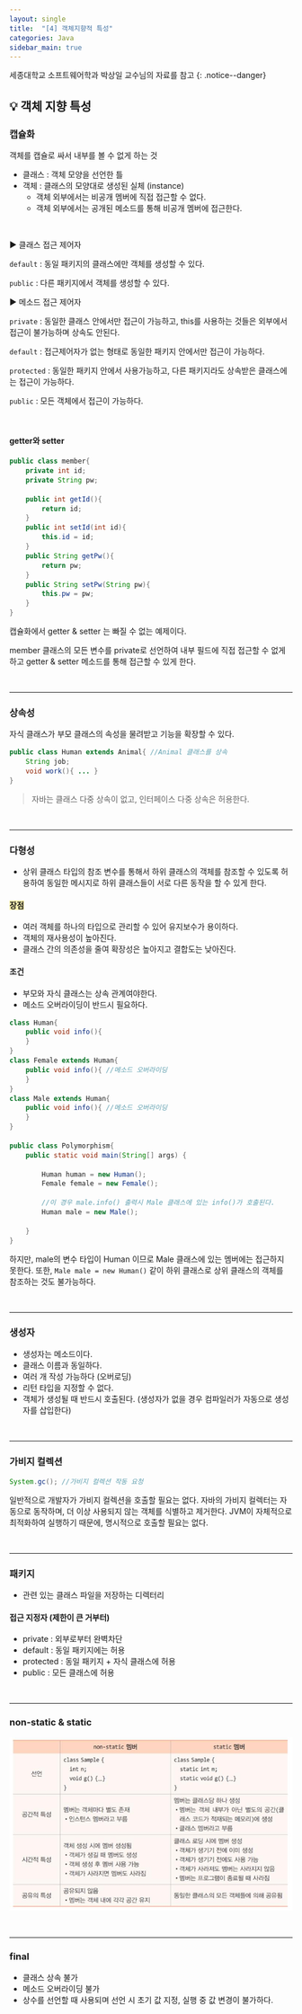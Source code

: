 ```yaml
---
layout: single
title:  "[4] 객체지향적 특성"
categories: Java
sidebar_main: true
---
```


세종대학교 소프트웨어학과 박상일 교수님의 자료를 참고
{: .notice--danger}

## 💡 객체 지향 특성

### 캡슐화

객체를 캡슐로 싸서 내부를 볼 수  없게 하는 것

- 클래스 : 객체 모양을 선언한 틀
- 객체 : 클래스의 모양대로 생성된 실체 (instance)
  - 객체 외부에서는 비공개 멤버에 직접 접근할 수 없다.
  - 객체 외부에서는 공개된 메소드를 통해 비공개 멤버에 접근한다.

<br/>

▶ 클래스 접근 제어자

`default` : 동일 패키지의 클래스에만 객체를 생성할 수 있다.

`public` : 다른 패키지에서 객체를 생성할 수 있다.



▶ 메소드 접근 제어자

`private` : 동일한 클래스 안에서만 접근이 가능하고, this를 사용하는 것들은 외부에서 접근이 불가능하며 상속도 안된다.

`default` : 접근제어자가 없는 형태로 동일한 패키지 안에서만 접근이 가능하다.

`protected` : 동일한 패키지 안에서 사용가능하고, 다른 패키지라도 상속받은 클래스에는 접근이 가능하다.

`public` : 모든 객체에서 접근이 가능하다.

<br/>

#### getter와 setter

```java
public class member{
    private int id;
    private String pw;
    
    public int getId(){
        return id;
    }
    public int setId(int id){
        this.id = id;
    }
    public String getPw(){
        return pw;
    }
    public String setPw(String pw){
        this.pw = pw;
    }
}
```

캡슐화에서 getter & setter 는 빠질 수 없는 예제이다.

member 클래스의 모든 변수를 private로 선언하여 내부 필드에 직접 접근할 수 없게 하고 getter & setter 메소드를 통해 접근할 수 있게 한다.

<br/>

<hr/>

### 상속성

자식 클래스가 부모 클래스의 속성을 물려받고 기능을 확장할 수 있다.

```java
public class Human extends Animal{ //Animal 클래스를 상속
    String job;
    void work(){ ... }
}
```

> 자바는 클래스 다중 상속이 없고, 인터페이스 다중 상속은 허용한다.

<br/>

<hr/>

### 다형성

- 상위 클래스 타입의 참조 변수를 통해서 하위 클래스의 객체를 참조할 수 있도록 허용하여 동일한 메시지로 하위 클래스들이 서로 다른 동작을 할 수 있게 한다.

#### <span style='background-color: #fff5b1'> 장점 </span>

- 여러 객체를 하나의 타입으로 관리할 수 있어 유지보수가 용이하다.
- 객체의 재사용성이 높아진다.
- 클래스 간의 의존성을 줄여 확장성은 높아지고 결합도는 낮아진다.

#### 조건

- 부모와 자식 클래스는 상속 관계여야한다.
- 메소드 오버라이딩이 반드시 필요하다.

```java
class Human{
    public void info(){
    }
}
class Female extends Human{
    public void info(){ //메소드 오버라이딩
    }
}
class Male extends Human{
    public void info(){ //메소드 오버라이딩        
    }
}

public class Polymorphism{
    public static void main(String[] args) {
        
        Human human = new Human();
        Female female = new Female();
        
        //이 경우 male.info() 출력시 Male 클래스에 있는 info()가 호출된다.
        Human male = new Male();
        
    }
}
```

하지만, male의 변수 타입이 Human 이므로 Male 클래스에 있는 멤버에는 접근하지 못한다. 또한, `Male male = new Human()` 같이 하위 클래스로 상위 클래스의 객체를 참조하는 것도 불가능하다. 

<br/>

<hr/>

### 생성자

- 생성자는 메소드이다.
- 클래스 이름과 동일하다.
- 여러 개 작성 가능하다 (오버로딩)
- 리턴 타입을 지정할 수 없다.
- 객체가 생성될 때 반드시 호출된다. (생성자가 없을 경우 컴파일러가 자동으로 생성자를 삽입한다)

<br/>

<hr/>

### 가비지 컬렉션

```java
System.gc(); //가비지 컬렉션 작동 요청
```

일반적으로 개발자가 가비지 컬렉션을 호출할 필요는 없다. 자바의 가비지 컬렉터는 자동으로 동작하며, 더 이상 사용되지 않는 객체를 식별하고 제거한다. JVM이 자체적으로 최적화하여 실행하기 때문에, 명시적으로 호출할 필요는 없다.

<br/>

<hr/>

### 패키지

- 관련 있는 클래스 파일을 저장하는 디렉터리

#### 접근 지정자 (제한이 큰 거부터)

- private : 외부로부터 완벽차단
- default : 동일 패키지에는 허용
- protected : 동일 패키지 + 자식 클래스에 허용
- public : 모든 클래스에 허용

<br/>

<hr/>

### non-static & static

![](/assets/images/20240228/static.jpg)

<br/>

<hr/>

### final

- 클래스 상속 불가
- 메소드 오버라이딩 불가
- 상수를 선언할 때 사용되며 선언 시 초기 값 지정, 실행 중 값 변경이 불가하다.
